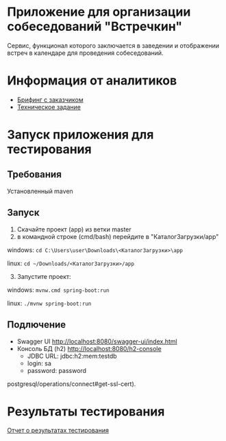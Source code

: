 # Приложение для организации собеседований "Встречкин"

Сервис, функционал которого заключается в заведении и отображении встреч в календаре для проведения собеседований.

# Информация от аналитиков

- [Брифинг с заказчиком](https://drive.google.com/file/d/1W8DdunaPcFoyddwThkOCOoPeKd00REsO/view?usp=sharing)
- [Техническое задание](https://drive.google.com/file/d/1wO06ohpCW98RW6wI5abmIcsQMKbk3Xas/view?usp=sharing)

# Запуск приложения для тестирования
## Требования
Установленный maven

## Запуск
1) Скачайте проект (app) из ветки master
2) в командной строке (cmd/bash) перейдите в "КаталогЗагрузки/app"

windows: `cd C:\Users\user\Downloads\<КаталогЗагрузки>\app`

linux: `cd ~/Downloads/<КаталогЗагрузки>/app`

3) Запустите проект:

windows: `mvnw.cmd spring-boot:run`

linux: `./mvnw spring-boot:run`

## Подлючение
- Swagger UI [http://localhost:8080/swagger-ui/index.html](http://localhost:8080/swagger-ui/index.html)
- Консоль БД (h2) [http://localhost:8080/h2-console](http://localhost:8080/h2-console)
    - JDBC URL: jdbc:h2:mem:testdb
    - login: sa
    - password: password
    
postgresql/operations/connect#get-ssl-cert).

# Результаты тестирования

[Отчет о результатах тестирования](https://drive.google.com/drive/folders/1h23hYD5GqKMugviQxok6dyNNVbRjOIne?usp=sharing)
